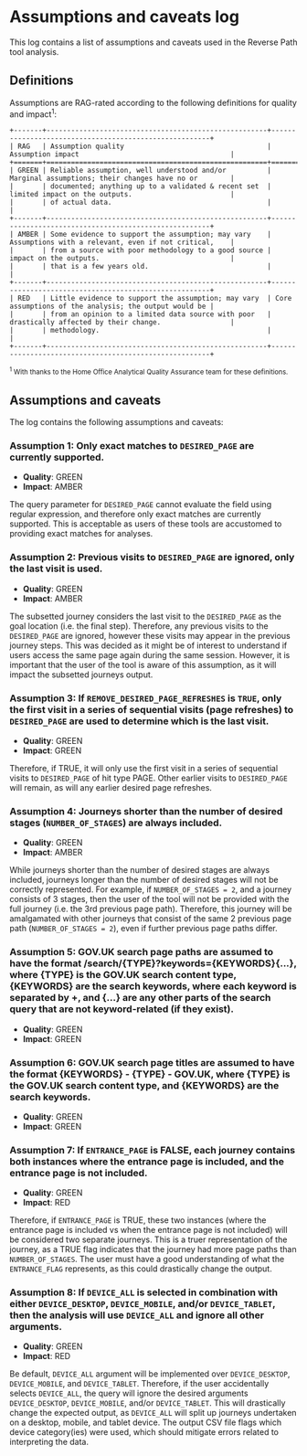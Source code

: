 # Assumptions and caveats log

This log contains a list of assumptions and caveats used in the Reverse Path tool analysis.

## Definitions

Assumptions are RAG-rated according to the following definitions for quality and impact<sup>1</sup>:

<!-- Using reStructuredText table here, otherwise the raw Markdown is greater than the 120-character line width -->
```{eval-rst}
+-------+------------------------------------------------------+-------------------------------------------------------+
| RAG   | Assumption quality                                   | Assumption impact                                     |
+=======+======================================================+=======================================================+
| GREEN | Reliable assumption, well understood and/or          | Marginal assumptions; their changes have no or        |
|       | documented; anything up to a validated & recent set  | limited impact on the outputs.                        |
|       | of actual data.                                      |                                                       |
+-------+------------------------------------------------------+-------------------------------------------------------+
| AMBER | Some evidence to support the assumption; may vary    | Assumptions with a relevant, even if not critical,    |
|       | from a source with poor methodology to a good source | impact on the outputs.                                |
|       | that is a few years old.                             |                                                       |
+-------+------------------------------------------------------+-------------------------------------------------------+
| RED   | Little evidence to support the assumption; may vary  | Core assumptions of the analysis; the output would be |
|       | from an opinion to a limited data source with poor   | drastically affected by their change.                 |
|       | methodology.                                         |                                                       |
+-------+------------------------------------------------------+-------------------------------------------------------+
```
<sup><sup>1</sup> With thanks to the Home Office Analytical Quality Assurance team for these definitions.</sup>

## Assumptions and caveats

The log contains the following assumptions and caveats:

### Assumption 1: Only exact matches to `DESIRED_PAGE` are currently supported.

* **Quality**: GREEN
* **Impact**: AMBER

The query parameter for `DESIRED_PAGE` cannot evaluate the field using regular expression, and therefore only exact matches are currently supported. This is acceptable as users of these tools are accustomed to providing exact matches for analyses.

### Assumption 2: Previous visits to `DESIRED_PAGE` are ignored, only the last visit is used.

* **Quality**: GREEN
* **Impact**: AMBER

The subsetted journey considers the last visit to the `DESIRED_PAGE` as the goal location (i.e. the final step). Therefore, any previous visits to the `DESIRED_PAGE` are ignored, however these visits may appear in the previous journey steps. This was decided as it might be of interest to understand if users access the same page again during the same session. However, it is important that the user of the tool is aware of this assumption, as it will impact the subsetted journeys output.

### Assumption 3: If `REMOVE_DESIRED_PAGE_REFRESHES` is `TRUE`, only the first visit in a series of sequential visits (page refreshes) to `DESIRED_PAGE` are used to determine which is the last visit.

* **Quality**: GREEN
* **Impact**: GREEN

Therefore, if TRUE, it will only use the first visit in a series of sequential visits to `DESIRED_PAGE` of hit type PAGE. Other earlier visits to `DESIRED_PAGE` will remain, as will any earlier desired page refreshes.

### Assumption 4: Journeys shorter than the number of desired stages (`NUMBER_OF_STAGES`) are always included.

* **Quality**: GREEN
* **Impact**: AMBER

While journeys shorter than the number of desired stages are always included, journeys longer than the number of desired stages will not be correctly represented. For example, if `NUMBER_OF_STAGES = 2`, and a journey consists of 3 stages, then the user of the tool will not be provided with the full journey (i.e. the 3rd previous page path). Therefore, this journey will be amalgamated with other journeys that consist of the same 2 previous page path (`NUMBER_OF_STAGES = 2`), even if further previous page paths differ.

### Assumption 5: GOV.UK search page paths are assumed to have the format /search/{TYPE}?keywords={KEYWORDS}{...}, where {TYPE} is the GOV.UK search content type, {KEYWORDS} are the search keywords, where each keyword is separated by +, and {...} are any other parts of the search query that are not keyword-related (if they exist).

* **Quality**: GREEN
* **Impact**: GREEN

### Assumption 6: GOV.UK search page titles are assumed to have the format {KEYWORDS} - {TYPE} - GOV.UK, where {TYPE} is the GOV.UK search content type, and {KEYWORDS} are the search keywords.

* **Quality**: GREEN
* **Impact**: GREEN

### Assumption 7: If `ENTRANCE_PAGE` is FALSE, each journey contains both instances where the entrance page is included, and the entrance page is not included.

* **Quality**: GREEN
* **Impact**: RED

Therefore, if `ENTRANCE_PAGE` is TRUE, these two instances (where the entrance page is included vs when the entrance page is not included) will be considered two separate journeys. This is a truer representation of the journey, as a TRUE flag indicates that the journey had more page paths than `NUMBER_OF_STAGES`. The user must have a good understanding of what the `ENTRANCE_FLAG` represents, as this could drastically change the output.

### Assumption 8: If `DEVICE_ALL` is selected in combination with either `DEVICE_DESKTOP`, `DEVICE_MOBILE`, and/or `DEVICE_TABLET`, then the analysis will use `DEVICE_ALL` and ignore all other arguments.

* **Quality**: GREEN
* **Impact**: RED

Be default, `DEVICE_ALL` argument will be implemented over `DEVICE_DESKTOP`, `DEVICE_MOBILE`, and `DEVICE_TABLET`. Therefore, if the user accidentally selects `DEVICE_ALL`, the query will ignore the desired arguments `DEVICE_DESKTOP`, `DEVICE_MOBILE`, and/or `DEVICE_TABLET`. This will drastically change the expected output, as `DEVICE_ALL` will split up journeys undertaken on a desktop, mobile, and tablet device. The output CSV file flags which device category(ies) were used, which should mitigate errors related to interpreting the data.
